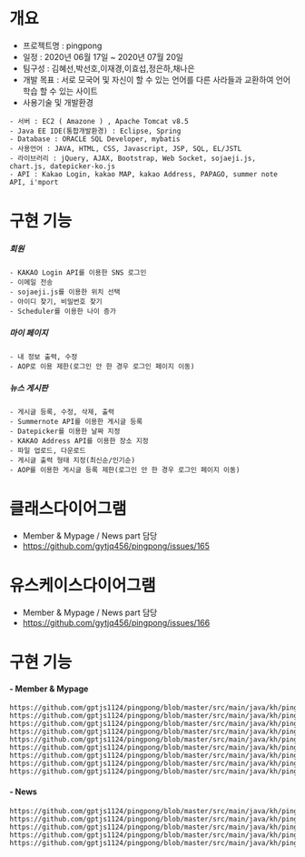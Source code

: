 # 개요
- 프로젝트명 : pingpong
- 일정 : 2020년 06월 17일 ~ 2020년 07월 20일
- 팀구성 : 김혜선,박선호,이재경,이효섭,정은하,채나은
- 개발 목표 : 서로 모국어 및 자신이 할 수 있는 언어를 다른 사라들과 교환하여 언어 학습 할 수 있는 사이트
- 사용기술 및 개발환경
```
- 서버 : EC2 ( Amazone ) , Apache Tomcat v8.5
- Java EE IDE(통합개발환경) : Eclipse, Spring
- Database : ORACLE SQL Developer, mybatis
- 사용언어 : JAVA, HTML, CSS, Javascript, JSP, SQL, EL/JSTL
- 라이브러리 : jQuery, AJAX, Bootstrap, Web Socket, sojaeji.js, chart.js, datepicker-ko.js
- API : Kakao Login, kakao MAP, kakao Address, PAPAGO, summer note API, i'mport
```
# 구현 기능

##### 회원 #####
```
- KAKAO Login API를 이용한 SNS 로그인 
- 이메일 전송 
- sojaeji.js를 이용한 위치 선택 
- 아이디 찾기, 비밀번호 찾기 
- Scheduler를 이용한 나이 증가 
```

##### 마이 페이지  #####
```
- 내 정보 출력, 수정 
- AOP로 이용 제한(로그인 안 한 경우 로그인 페이지 이동) 
```

##### 뉴스 게시판  #####
```
- 게시글 등록, 수정, 삭제, 출력 
- Summernote API를 이용한 게시글 등록 
- Datepicker를 이용한 날짜 지정 
- KAKAO Address API를 이용한 장소 지정 
- 파일 업로드, 다운로드 
- 게시글 출력 형태 지정(최신순/인기순) 
- AOP를 이용한 게시글 등록 제한(로그인 안 한 경우 로그인 페이지 이동) 
```

# 클래스다이어그램
- Member & Mypage / News part 담당
- https://github.com/gytjq456/pingpong/issues/165


# 유스케이스다이어그램
- Member & Mypage / News part 담당
- https://github.com/gytjq456/pingpong/issues/166

# 구현 기능

#### - Member & Mypage ####
```
https://github.com/gptjs1124/pingpong/blob/master/src/main/java/kh/pingpong/controller/MemberController.java
https://github.com/gptjs1124/pingpong/blob/master/src/main/java/kh/pingpong/dao/FileDAO.java
https://github.com/gptjs1124/pingpong/blob/master/src/main/java/kh/pingpong/dao/MemberDAO.java
https://github.com/gptjs1124/pingpong/blob/master/src/main/java/kh/pingpong/dto/MemberDTO.java
https://github.com/gptjs1124/pingpong/blob/master/src/main/java/kh/pingpong/dto/FileDTO.java
https://github.com/gptjs1124/pingpong/blob/master/src/main/java/kh/pingpong/dto/HobbyDTO.java
https://github.com/gptjs1124/pingpong/blob/master/src/main/java/kh/pingpong/dto/BankDTO.java
https://github.com/gptjs1124/pingpong/blob/master/src/main/java/kh/pingpong/dto/LanguageDTO.java
https://github.com/gptjs1124/pingpong/blob/master/src/main/java/kh/pingpong/dto/LocationDTO.java
```

#### - News ####
```
https://github.com/gptjs1124/pingpong/blob/master/src/main/java/kh/pingpong/controller/FileController.java
https://github.com/gptjs1124/pingpong/blob/master/src/main/java/kh/pingpong/dao/FileDAO.java
https://github.com/gptjs1124/pingpong/blob/master/src/main/java/kh/pingpong/dto/FileDTO.java
https://github.com/gptjs1124/pingpong/blob/master/src/main/java/kh/pingpong/dto/FilesDTO.java
https://github.com/gptjs1124/pingpong/blob/master/src/main/java/kh/pingpong/dto/NewsDTO.java
```
